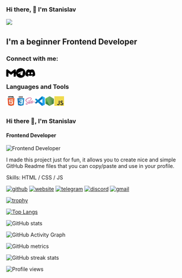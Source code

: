 ### Hi there, 👋 I'm Stanislav

![](https://komarev.com/ghpvc/?username=kazankovstas)

## I'm a beginner Frontend Developer

### Connect with me:

<a href="mailto:kazankovstas.jb@gmail.com" target="_blank"><img align="left" alt="Discord" width="26px" src="icons/gmail.svg"></a>
<a href="https://t.me/kazankovstanislav" target="_blank"><img align="left" alt="Discord" width="26px" src="icons/telegram.svg"></a>
<a href="https://discordapp.com/users/784745746062508075/" target="_blank"><img align="left" alt="Discord" width="26px" src="icons/discord.svg"></a>

<br />

### Languages and Tools

<img align="left" alt="HTML5" width="26px" src="https://raw.githubusercontent.com/github/explore/80688e429a7d4ef2fca1e82350fe8e3517d3494d/topics/html/html.png"/>
<img align="left" alt="CSS3" width="26px" src="https://raw.githubusercontent.com/github/explore/80688e429a7d4ef2fca1e82350fe8e3517d3494d/topics/css/css.png"/>
<img align="left" alt="Sass" width="26px" src="https://raw.githubusercontent.com/github/explore/80688e429a7d4ef2fca1e82350fe8e3517d3494d/topics/sass/sass.png"/>
<img align="left" alt="Visual Studio Code" width="26px" src="https://raw.githubusercontent.com/github/explore/80688e429a7d4ef2fca1e82350fe8e3517d3494d/topics/visual-studio-code/visual-studio-code.png"/>
<img align="left" alt="Node.js" width="26px" src="https://raw.githubusercontent.com/github/explore/80688e429a7d4ef2fca1e82350fe8e3517d3494d/topics/nodejs/nodejs.png"/>
<img align="left" alt="JavaScript" width="26px" src="https://raw.githubusercontent.com/github/explore/80688e429a7d4ef2fca1e82350fe8e3517d3494d/topics/javascript/javascript.png"/>

<br />
<br />

### Hi there 👋, I'm Stanislav
#### Frontend Developer
![Frontend Developer](https://arturssmirnovs.github.io/github-profile-readme-generator/images/banner.png)

I made this project just for fun, it allows you to create nice and simple GitHub Readme files that you can copy/paste and use in your profile.

Skills: HTML / CSS / JS



[<img src='https://cdn.jsdelivr.net/npm/simple-icons@3.0.1/icons/github.svg' alt='github' height='40'>](https://github.com/kazankovstas)  [<img src='https://cdn.jsdelivr.net/npm/simple-icons@3.0.1/icons/icloud.svg' alt='website' height='40'>](asd)  [<img src='https://cdn.jsdelivr.net/npm/simple-icons@3.0.1/icons/telegram.svg' alt='telegram' height='40'>](https://t.me/kazankovstanislav)  [<img src='https://cdn.jsdelivr.net/npm/simple-icons@3.0.1/icons/discord.svg' alt='discord' height='40'>](https://discordapp.com/users/784745746062508075/)  [<img src='https://cdn.jsdelivr.net/npm/simple-icons@3.0.1/icons/gmail.svg' alt='gmail' height='40'>](mailto:kazankovstas.jb@gmail.com)  

[![trophy](https://github-profile-trophy.vercel.app/?username=kazankovstas)](https://github.com/ryo-ma/github-profile-trophy)

[![Top Langs](https://github-readme-stats.vercel.app/api/top-langs/?username=kazankovstas)](https://github.com/anuraghazra/github-readme-stats)

![GitHub stats](https://github-readme-stats.vercel.app/api?username=kazankovstas&show_icons=true)  

![GitHub Activity Graph](https://activity-graph.herokuapp.com/graph?username=kazankovstas)  

![GitHub metrics](https://metrics.lecoq.io/kazankovstas)  

![GitHub streak stats](https://github-readme-streak-stats.herokuapp.com/?user=kazankovstas)  

![Profile views](https://gpvc.arturio.dev/kazankovstas)  
